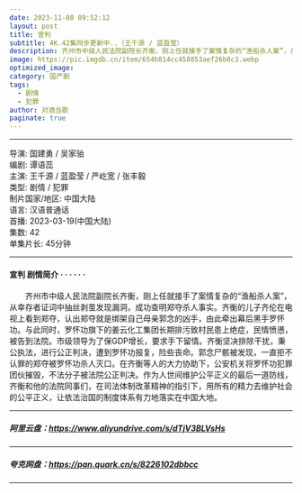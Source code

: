 ```yaml
---
date: 2023-11-08 09:52:12
layout: post
title: 宣判
subtitle: 4K.42集同步更新中..（王千源 / 蓝盈莹）
description: 齐州市中级人民法院副院长齐衡，刚上任就接手了案情复杂的“渔船杀人案”，从幸存者证词中抽丝剥茧发现漏洞，成功查明郑夺杀人事实。齐衡的儿子齐伦在电视上看到郑夺，认出郑夺就是绑架自己母亲郭念的凶手.....
image: https://pic.imgdb.cn/item/654b814cc458853aef26b0c3.webp
optimized_image: 
category: 国产剧
tags:
  - 剧情
  - 犯罪
author: 对酒当歌
paginate: true
---
```


---

导演: 国建勇 / 吴家骀  
编剧: 谭语蕊  
主演: 王千源 / 蓝盈莹 / 严屹宽 / 张丰毅  
类型: 剧情 / 犯罪  
制片国家/地区: 中国大陆  
语言: 汉语普通话  
首播: 2023-03-19(中国大陆)  
集数: 42  
单集片长: 45分钟  

---

#### 宣判 剧情简介 · · · · · ·

　　齐州市中级人民法院副院长齐衡，刚上任就接手了案情复杂的“渔船杀人案”，从幸存者证词中抽丝剥茧发现漏洞，成功查明郑夺杀人事实。齐衡的儿子齐伦在电视上看到郑夺，认出郑夺就是绑架自己母亲郭念的凶手，由此牵出幕后黑手罗怀功。与此同时，罗怀功旗下的姜云化工集团长期排污致村民患上绝症，民情愤懑，被告到法院。市级领导为了保GDP增长，要求手下留情。齐衡坚决排除干扰，秉公执法，进行公正判决，遭到罗怀功报复，险些丧命。郭念尸骸被发现，一直拒不认罪的郑夺被罗怀功杀人灭口。在齐衡等人的大力协助下，公安机关将罗怀功犯罪团伙摧毁，不法分子被法院公正判决。作为人世间维护公平正义的最后一道防线，齐衡和他的法院同事们，在司法体制改革精神的指引下，用所有的精力去维护社会的公平正义，让依法治国的制度体系有力地落实在中国大地。

---

##### 阿里云盘：<https://www.aliyundrive.com/s/dTjV3BLVsHs>

---

##### 夸克网盘：<https://pan.quark.cn/s/8226102dbbcc>

---
